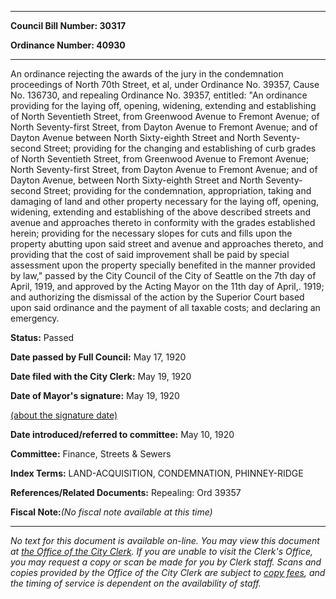 

********

**Council Bill Number: 30317**
   
**Ordinance Number: 40930**
********

 An ordinance rejecting the awards of the jury in the condemnation proceedings of North 70th Street, et al, under Ordinance No. 39357, Cause No. 136730, and repealing Ordinance No. 39357, entitled: "An ordinance providing for the laying off, opening, widening, extending and establishing of North Seventieth Street, from Greenwood Avenue to Fremont Avenue; of North Seventy-first Street, from Dayton Avenue to Fremont Avenue; and of Dayton Avenue between North Sixty-eighth Street and North Seventy-second Street; providing for the changing and establishing of curb grades of North Seventieth Street, from Greenwood Avenue to Fremont Avenue; North Seventy-first Street, from Dayton Avenue to Fremont Avenue; and of Dayton Avenue, between North Sixty-eighth Street and North Seventy-second Street; providing for the condemnation, appropriation, taking and damaging of land and other property necessary for the laying off, opening, widening, extending and establishing of the above described streets and avenue and approaches thereto in conformity with the grades established herein; providing for the necessary slopes for cuts and fills upon the property abutting upon said street and avenue and approaches thereto, and providing that the cost of said improvement shall be paid by special assessment upon the property specially benefited in the manner provided by law," passed by the City Council of the City of Seattle on the 7th day of April, 1919, and approved by the Acting Mayor on the 11th day of April,. 1919; and authorizing the dismissal of the action by the Superior Court based upon said ordinance and the payment of all taxable costs; and declaring an emergency.

**Status:** Passed
   
**Date passed by Full Council:** May 17, 1920
   
**Date filed with the City Clerk:** May 19, 1920
   
**Date of Mayor's signature:** May 19, 1920
   
[(about the signature date)](/~public/approvaldate.htm)
   
   
   
**Date introduced/referred to committee:** May 10, 1920
   
**Committee:** Finance, Streets & Sewers
   
   
**Index Terms:** LAND-ACQUISITION, CONDEMNATION, PHINNEY-RIDGE

**References/Related Documents:** Repealing: Ord 39357

**Fiscal Note:**_(No fiscal note available at this time)_
********

_No text for this document is available on-line. You may view this document at [the Office of the City Clerk](http://www.seattle.gov/leg/clerk/contactUs.htm). If you are unable to visit the Clerk's Office, you may request a copy or scan be made for you by Clerk staff. Scans and copies provided by the Office of the City Clerk are subject to [copy fees](http://clerk.seattle.gov/~public/clerkfees.htm), and the timing of service is dependent on the availability of staff._

